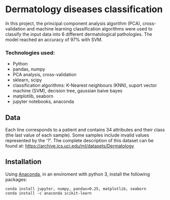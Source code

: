 # Dermatology diseases classification

In this project, the principal component analysis algorithm (PCA), cross-validation and machine learning classification algorithms were used to classify the input data into 6 different dermatological pathologies. The model reached an accuracy of 97% with SVM.

### Technologies used:

- Python
- pandas, numpy
- PCA analysis, cross-validation
- sklearn, scipy
- classification algorithms: K-Nearest neighbours (KNN), suport vector machine (SVM), decision tree, gaussian baive bayes
- matplotlib, seaborn
- jupyter notebooks, anaconda

## Data
Each line corresponds to a patient and contains 34 attributes and their class (the last value of each sample). Some samples include invalid values represented by the '?'. The complete description of this dataset can be found at: https://archive.ics.uci.edu/ml/datasets/Dermatology

## Installation

Using [Anaconda](https://www.anaconda.com/products/individual), in an enviroment with python 3, install the following packages:
```
conda install jupyter, numpy, pandas=0.25, matplotlib, seaborn
conda install -c anaconda scikit-learn

```




